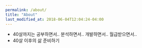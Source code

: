 ```yaml
---
permalink: /about/
title: "About"
last_modified_at: 2018-06-04T12:04:24-04:00
---
```


* 40살까지는 공부하면서.. 분석하면서.. 개발하면서.. 월급받으면서.. 
* 40살 이후의 삶 준비하기 